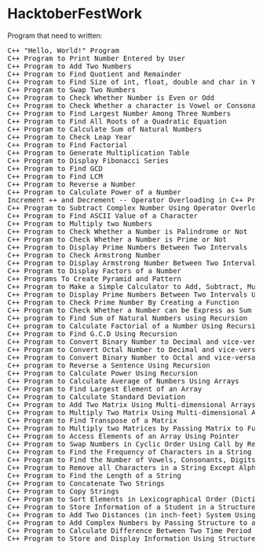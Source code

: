 # HacktoberFestWork
Program that need to written:
<pre>
C++ "Hello, World!" Program
C++ Program to Print Number Entered by User
C++ Program to Add Two Numbers
C++ Program to Find Quotient and Remainder
C++ Program to Find Size of int, float, double and char in Your System
C++ Program to Swap Two Numbers
C++ Program to Check Whether Number is Even or Odd
C++ Program to Check Whether a character is Vowel or Consonant.
C++ Program to Find Largest Number Among Three Numbers
C++ Program to Find All Roots of a Quadratic Equation
C++ Program to Calculate Sum of Natural Numbers
C++ Program to Check Leap Year
C++ Program to Find Factorial
C++ Program to Generate Multiplication Table
C++ Program to Display Fibonacci Series
C++ Program to Find GCD
C++ Program to Find LCM
C++ Program to Reverse a Number
C++ Program to Calculate Power of a Number
Increment ++ and Decrement -- Operator Overloading in C++ Programming
C++ Program to Subtract Complex Number Using Operator Overloading
C++ Program to Find ASCII Value of a Character
C++ Program to Multiply two Numbers
C++ Program to Check Whether a Number is Palindrome or Not
C++ Program to Check Whether a Number is Prime or Not
C++ Program to Display Prime Numbers Between Two Intervals
C++ Program to Check Armstrong Number
C++ Program to Display Armstrong Number Between Two Intervals
C++ Program to Display Factors of a Number
C++ Programs To Create Pyramid and Pattern
C++ Program to Make a Simple Calculator to Add, Subtract, Multiply or Divide Using switch...case
C++ Program to Display Prime Numbers Between Two Intervals Using Functions
C++ Program to Check Prime Number By Creating a Function
C++ Program to Check Whether a Number can be Express as Sum of Two Prime Numbers
C++ program to Find Sum of Natural Numbers using Recursion
C++ program to Calculate Factorial of a Number Using Recursion
C++ Program to Find G.C.D Using Recursion
C++ Program to Convert Binary Number to Decimal and vice-versa
C++ Program to Convert Octal Number to Decimal and vice-versa
C++ Program to Convert Binary Number to Octal and vice-versa
C++ program to Reverse a Sentence Using Recursion
C++ Program to Calculate Power Using Recursion
C++ Program to Calculate Average of Numbers Using Arrays
C++ Program to Find Largest Element of an Array
C++ Program to Calculate Standard Deviation
C++ Program to Add Two Matrix Using Multi-dimensional Arrays
C++ Program to Multiply Two Matrix Using Multi-dimensional Arrays
C++ Program to Find Transpose of a Matrix
C++ Program to Multiply two Matrices by Passing Matrix to Function
C++ Program to Access Elements of an Array Using Pointer
C++ Program to Swap Numbers in Cyclic Order Using Call by Reference
C++ Program to Find the Frequency of Characters in a String
C++ Program to Find the Number of Vowels, Consonants, Digits and White Spaces in a String
C++ Program to Remove all Characters in a String Except Alphabets.
C++ Program to Find the Length of a String
C++ Program to Concatenate Two Strings
C++ Program to Copy Strings
C++ Program to Sort Elements in Lexicographical Order (Dictionary Order)
C++ Program to Store Information of a Student in a Structure
C++ Program to Add Two Distances (in inch-feet) System Using Structures
C++ Program to Add Complex Numbers by Passing Structure to a Function
C++ Program to Calculate Difference Between Two Time Period
C++ Program to Store and Display Information Using Structure
</pre>
